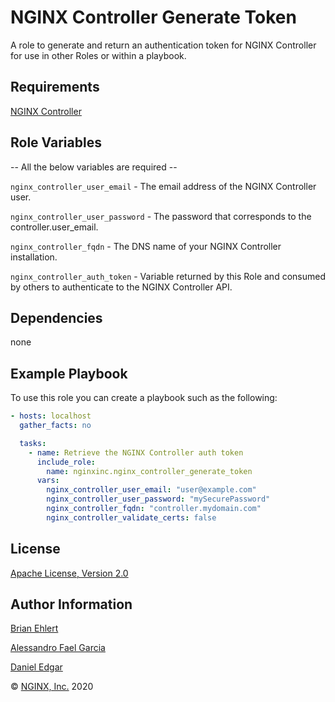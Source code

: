 NGINX Controller Generate Token
===============================

A role to generate and return an authentication token for NGINX Controller for use in other Roles or within a playbook.

Requirements
------------

[NGINX Controller](https://www.nginx.com/products/nginx-controller/)

Role Variables
--------------

-- All the below variables are required --

`nginx_controller_user_email` - The email address of the NGINX Controller user.

`nginx_controller_user_password` - The password that corresponds to the controller.user_email.

`nginx_controller_fqdn` - The DNS name of your NGINX Controller installation.

`nginx_controller_auth_token` - Variable returned by this Role and consumed by others to authenticate to the NGINX Controller API.

Dependencies
------------

none

Example Playbook
----------------

To use this role you can create a playbook such as the following:

```yaml
- hosts: localhost
  gather_facts: no

  tasks:
    - name: Retrieve the NGINX Controller auth token
      include_role:
        name: nginxinc.nginx_controller_generate_token
      vars:
        nginx_controller_user_email: "user@example.com"
        nginx_controller_user_password: "mySecurePassword"
        nginx_controller_fqdn: "controller.mydomain.com"
        nginx_controller_validate_certs: false
```

License
-------

[Apache License, Version 2.0](./LICENSE)

Author Information
------------------

[Brian Ehlert](https://github.com/brianehlert)

[Alessandro Fael Garcia](https://github.com/alessfg)

[Daniel Edgar](https://github.com/aknot242)

&copy; [NGINX, Inc.](https://www.nginx.com/) 2020
